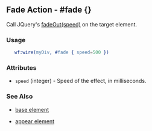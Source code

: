 <!-- dash: #fade | Event | ###:Section -->



## Fade Action - #fade {}

  Call JQuery's [fadeOut(speed)](http://docs.jquery.com/Effects/fadeOut) on the target element.


### Usage

```erlang
   wf:wire(myDiv, #fade { speed=500 })

```

### Attributes

   * `speed` (integer) - Speed of the effect, in milliseconds.

### See Also

 *  [base element](./action_base.md)

 *  [appear element](./appear.md)

 
